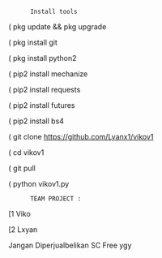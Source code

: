           Install tools


   ( pkg update && pkg upgrade

   ( pkg install git

   ( pkg install python2

   ( pip2 install mechanize

   ( pip2 install requests

   ( pip2 install futures

   ( pip2 install bs4

   ( git clone https://github.com/Lyanx1/vikov1

   ( cd vikov1

   ( git pull

   ( python vikov1.py



          TEAM PROJECT :

[1 Viko

[2 Lxyan

Jangan Diperjualbelikan SC Free ygy

